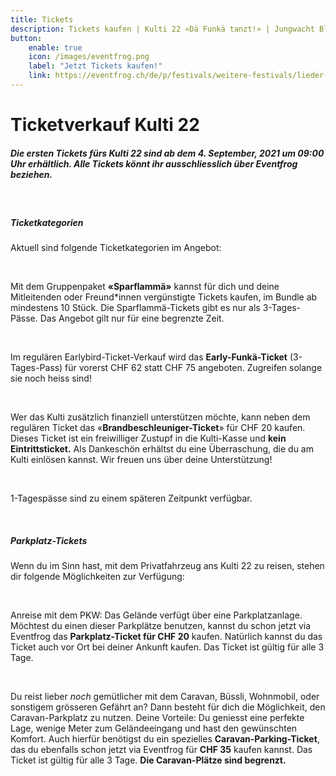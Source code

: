 ```yaml
---
title: Tickets
description: Tickets kaufen | Kulti 22 «Dä Funkä tanzt!» | Jungwacht Blauring Schweiz
button:
    enable: true
    icon: /images/eventfrog.png
    label: "Jetzt Tickets kaufen!"
    link: https://eventfrog.ch/de/p/festivals/weitere-festivals/lieder-und-kulturfest-2022-6833845387129228352.html
---
```

# Ticketverkauf Kulti 22

##### **Die ersten Tickets fürs Kulti 22 sind ab dem 4. September, 2021 um 09:00 Uhr erhältlich. Alle Tickets könnt ihr ausschliesslich über Eventfrog beziehen.**

<br />

##### **Ticketkategorien**

Aktuell sind folgende Ticketkategorien im Angebot:

<br />

Mit dem Gruppenpaket **«Sparflammä»** kannst für dich und deine Mitleitenden oder Freund*innen vergünstigte Tickets kaufen, im Bundle ab mindestens 10 Stück. Die Sparflammä-Tickets gibt es nur als 3-Tages-Pässe. Das Angebot gilt nur für eine begrenzte Zeit. 

<br />

Im regulären Earlybird-Ticket-Verkauf wird das **Early-Funkä-Ticket** (3-Tages-Pass) für vorerst CHF 62 statt CHF 75 angeboten. Zugreifen solange sie noch heiss sind!

<br />

Wer das Kulti zusätzlich finanziell unterstützen möchte, kann neben dem regulären Ticket das «**Brandbeschleuniger-Ticket**» für CHF 20 kaufen. Dieses Ticket ist ein freiwilliger Zustupf in die Kulti-Kasse und **kein Eintrittsticket.** Als Dankeschön erhältst du eine Überraschung, die du am Kulti einlösen kannst. Wir freuen uns über deine Unterstützung!

<br />

1-Tagespässe sind zu einem späteren Zeitpunkt verfügbar.

<br />

##### **Parkplatz-Tickets**

Wenn du im Sinn hast, mit dem Privatfahrzeug ans Kulti 22 zu reisen, stehen dir folgende Möglichkeiten zur Verfügung:

<br />

Anreise mit dem PKW: Das Gelände verfügt über eine Parkplatzanlage. Möchtest du einen dieser Parkplätze benutzen, kannst du schon jetzt via Eventfrog das **Parkplatz-Ticket für CHF 20** kaufen. Natürlich kannst du das Ticket auch vor Ort bei deiner Ankunft kaufen. Das Ticket ist gültig für alle 3 Tage. 

<br />

Du reist lieber _noch_ gemütlicher mit dem Caravan, Büssli, Wohnmobil, oder sonstigem grösseren Gefährt an? Dann besteht für dich die Möglichkeit, den Caravan-Parkplatz zu nutzen. Deine Vorteile: Du geniesst eine perfekte Lage, wenige Meter zum Geländeeingang und hast den gewünschten Komfort. Auch hierfür benötigst du ein spezielles **Caravan-Parking-Ticket**, das du ebenfalls schon jetzt via Eventfrog für **CHF 35** kaufen kannst. Das Ticket ist gültig für alle 3 Tage. **Die Caravan-Plätze sind begrenzt.**